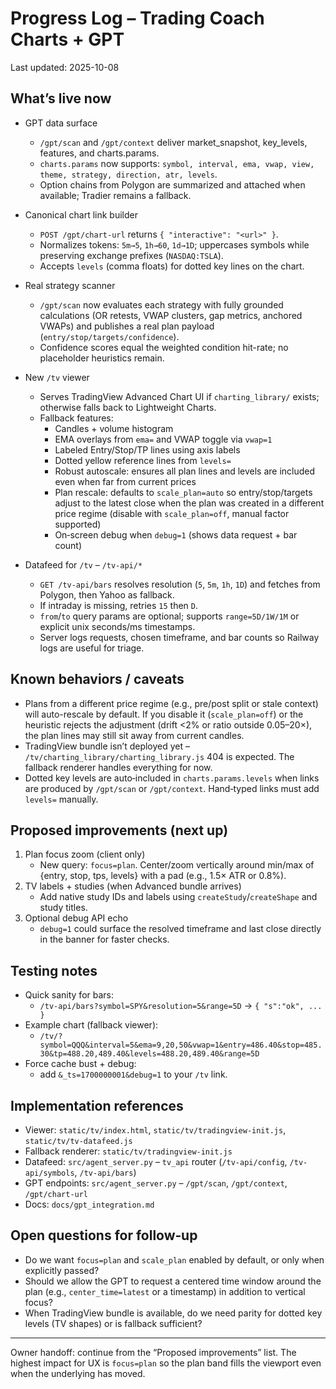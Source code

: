# Progress Log – Trading Coach Charts + GPT

Last updated: 2025-10-08

## What’s live now

- GPT data surface
  - `/gpt/scan` and `/gpt/context` deliver market_snapshot, key_levels, features, and charts.params.
  - `charts.params` now supports: `symbol, interval, ema, vwap, view, theme, strategy, direction, atr, levels`.
  - Option chains from Polygon are summarized and attached when available; Tradier remains a fallback.

- Canonical chart link builder
  - `POST /gpt/chart-url` returns `{ "interactive": "<url>" }`.
  - Normalizes tokens: `5m→5`, `1h→60`, `1d→1D`; uppercases symbols while preserving exchange prefixes (`NASDAQ:TSLA`).
  - Accepts `levels` (comma floats) for dotted key lines on the chart.

- Real strategy scanner
  - `/gpt/scan` now evaluates each strategy with fully grounded calculations (OR retests, VWAP clusters, gap metrics, anchored VWAPs) and publishes a real plan payload (`entry/stop/targets/confidence`).
  - Confidence scores equal the weighted condition hit-rate; no placeholder heuristics remain.

- New `/tv` viewer
  - Serves TradingView Advanced Chart UI if `charting_library/` exists; otherwise falls back to Lightweight Charts.
  - Fallback features:
    - Candles + volume histogram
    - EMA overlays from `ema=` and VWAP toggle via `vwap=1`
    - Labeled Entry/Stop/TP lines using axis labels
    - Dotted yellow reference lines from `levels=`
    - Robust autoscale: ensures all plan lines and levels are included even when far from current prices
    - Plan rescale: defaults to `scale_plan=auto` so entry/stop/targets adjust to the latest close when the plan was created in a different price regime (disable with `scale_plan=off`, manual factor supported)
    - On‑screen debug when `debug=1` (shows data request + bar count)

- Datafeed for `/tv` – `/tv-api/*`
  - `GET /tv-api/bars` resolves resolution (`5`, `5m`, `1h`, `1D`) and fetches from Polygon, then Yahoo as fallback.
  - If intraday is missing, retries `15` then `D`.
  - `from`/`to` query params are optional; supports `range=5D/1W/1M` or explicit unix seconds/ms timestamps.
  - Server logs requests, chosen timeframe, and bar counts so Railway logs are useful for triage.

## Known behaviors / caveats

- Plans from a different price regime (e.g., pre/post split or stale context) will auto-rescale by default. If you disable it (`scale_plan=off`) or the heuristic rejects the adjustment (drift <2% or ratio outside 0.05–20×), the plan lines may still sit away from current candles.
- TradingView bundle isn’t deployed yet – `/tv/charting_library/charting_library.js` 404 is expected. The fallback renderer handles everything for now.
- Dotted key levels are auto‑included in `charts.params.levels` when links are produced by `/gpt/scan` or `/gpt/context`. Hand‑typed links must add `levels=` manually.

## Proposed improvements (next up)

1. Plan focus zoom (client only)
   - New query: `focus=plan`. Center/zoom vertically around min/max of {entry, stop, tps, levels} with a pad (e.g., 1.5× ATR or 0.8%).
2. TV labels + studies (when Advanced bundle arrives)
   - Add native study IDs and labels using `createStudy`/`createShape` and study titles.
3. Optional debug API echo
   - `debug=1` could surface the resolved timeframe and last close directly in the banner for faster checks.

## Testing notes

- Quick sanity for bars:
  - `/tv-api/bars?symbol=SPY&resolution=5&range=5D` → `{ "s":"ok", ... }`
- Example chart (fallback viewer):
  - `/tv/?symbol=QQQ&interval=5&ema=9,20,50&vwap=1&entry=486.40&stop=485.30&tp=488.20,489.40&levels=488.20,489.40&range=5D`
- Force cache bust + debug:
  - add `&_ts=1700000001&debug=1` to your `/tv` link.

## Implementation references

- Viewer: `static/tv/index.html`, `static/tv/tradingview-init.js`, `static/tv/tv-datafeed.js`
- Fallback renderer: `static/tv/tradingview-init.js`
- Datafeed: `src/agent_server.py` – `tv_api` router (`/tv-api/config`, `/tv-api/symbols`, `/tv-api/bars`)
- GPT endpoints: `src/agent_server.py` – `/gpt/scan`, `/gpt/context`, `/gpt/chart-url`
- Docs: `docs/gpt_integration.md`

## Open questions for follow‑up

- Do we want `focus=plan` and `scale_plan` enabled by default, or only when explicitly passed?
- Should we allow the GPT to request a centered time window around the plan (e.g., `center_time=latest` or a timestamp) in addition to vertical focus?
- When TradingView bundle is available, do we need parity for dotted key levels (TV shapes) or is fallback sufficient?

---

Owner handoff: continue from the “Proposed improvements” list. The highest impact for UX is `focus=plan` so the plan band fills the viewport even when the underlying has moved.
